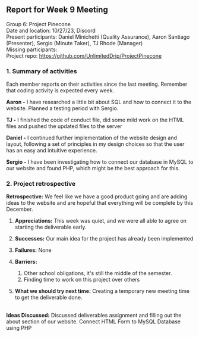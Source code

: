 ## **Report for Week 9 Meeting**

Group 6: Project Pinecone\
Date and location: 10/27/23, Discord\
Present participants: Daniel Minichetti (Quality Assurance), Aaron Santiago (Presenter), Sergio (Minute Taker), TJ Rhode (Manager)\
Missing participants:\
Project repo: <https://github.com/UnlimitedDrip/ProjectPinecone>


### **1. Summary of activities**

Each member reports on their activities since the last meeting. Remember that coding activity is expected every week. 

**Aaron -** I have researched a little bit about SQL and how to connect it to the website. Planned a testing period with Sergio. 

**TJ -** I finished the code of conduct file, did some mild work on the HTML files and pushed the updated files to the server

**Daniel -** I continued further implementation of the website design and layout, following a set of principles in my design choices so that the user has an easy and intuitive experience. 

**Sergio -** I have been investigating how to connect our database in MySQL to our website and found PHP, which might be the best approach for this. 

### **2. Project retrospective**

**Retrospective:** We feel like we have a good product going and are adding ideas to the website and are hopeful that everything will be complete by this December. 

1. **Appreciations:** This week was quiet, and we were all able to agree on starting the deliverable early. 

2. **Successes:** Our main idea for the project has already been implemented

3. **Failures:** None

4. **Barriers:** 

   1. Other school obligations, it's still the middle of the semester. 
   2. Finding time to work on this project over others 

5. **What we should try next time:** Creating a temporary new meeting time to get the deliverable done. 

\
**Ideas Discussed:** Discussed deliverables assignment and filling out the about section of our website. Connect HTML Form to MySQL Database using PHP
